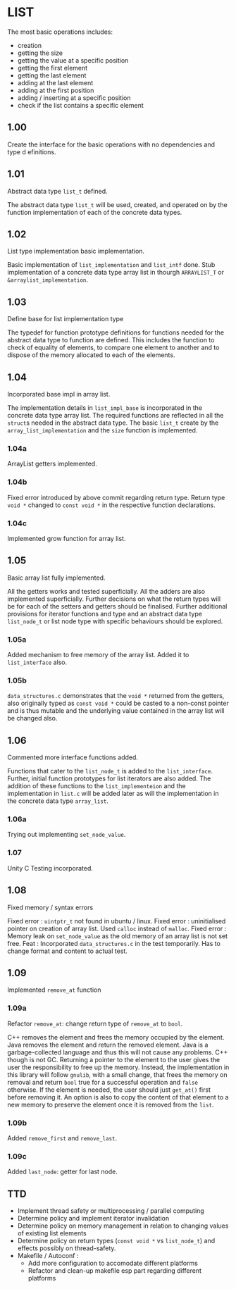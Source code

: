 # LIST

The most basic operations includes:
* creation
* getting the size
* getting the value at a specific position
* getting the first element
* getting the last element
* adding at the last element
* adding at the first position
* adding / inserting at a specific position
* check if the list contains a specific element

## 1.00 

Create the interface for the basic operations with no dependencies and type d
efinitions.

## 1.01

Abstract data type `list_t` defined.

The abstract data type `list_t` will be used, created, and operated on by the 
function implementation of each of the concrete data types.

## 1.02

List type implementation basic implementation.

Basic implementation of `list_implementation` and `list_intf` done. Stub 
implementation of a concrete data type array list in thourgh `ARRAYLIST_T` or
`&arraylist_implementation`.

## 1.03

Define base for list implementation type

The typedef for function prototype definitions for functions needed for the 
abstract data type to function are defined. This includes the function to
check of equality of elements, to compare one element to another and to 
dispose of the memory allocated to each of the elements.

## 1.04

Incorporated base impl in array list.

The implementation details in `list_impl_base` is incorporated in 
the concrete data type array list. The required functions are reflected
in all the `struct`s needed in the abstract data type. The basic
`list_t` create by the `array_list_implementation` and the `size`
function is implemented.

### 1.04a

ArrayList getters implemented.

### 1.04b

Fixed error introduced by above commit regarding return type.
Return type `void *` changed to `const void *` in the respective
function declarations.

### 1.04c

Implemented grow function for array list.

## 1.05

Basic array list fully implemented.

All the getters works and tested superficially. All the adders are 
also implemented superficially. Further decisions on what the return
types will be for each of the setters and getters should be finalised.
Further additional provisions for iterator functions and type and an
abstract data type `list_node_t` or list node type with specific 
behaviours should be explored.

### 1.05a

Added mechanism to free memory of the array list. Added it to 
`list_interface` also.

### 1.05b

`data_structures.c` demonstrates that the `void *` returned from the getters,
also originally typed as `const void *` could be casted to a non-const pointer
and is thus mutable and the underlying value contained in the array list will
be changed also.

## 1.06

Commented more interface functions added.

Functions that cater to the `list_node_t` is added to the `list_interface`.
Further, initial function prototypes for list iterators are also added.
The addition of these functions to the `list_implementeion` and the
implementation in `list.c` will be added later as will the implementation
in the concrete data type `array_list`.

### 1.06a

Trying out implementing `set_node_value`.

### 1.07

Unity C Testing incorporated.

## 1.08

Fixed memory / syntax errors

Fixed error :   `uintptr_t` not found in ubuntu / linux.
Fixed error :   uninitialised pointer on creation of array list. Used
                `calloc` instead of `malloc`.
Fixed error :   Memory leak on `set_node_value` as the old memory of an
                array list is not set free.
Feat :  Incorporated `data_structures.c` in the test temporarily. Has to 
        change format and content to actual test.

## 1.09

Implemented `remove_at` function

### 1.09a

Refactor `remove_at`: change return type of `remove_at` to `bool`.

C++ removes the element and frees the memory occupied by the element.
Java removes the element and return the removed element. Java is a 
garbage-collected language and thus this will not cause any problems.
C++ though is not GC. Returning a pointer to the element to the user
gives the user the responsibility to free up the memory. Instead, the 
implementation in this library will follow `gnulib`, with a small change,
that frees the memory on removal and return `bool` true for a successful 
operation and `false` otherwise. If the element is needed, the user
should just `get_at()` first before removing it. An option is also to 
copy the content of that element to a new memory to preserve the element
once it is removed from the `list`.

### 1.09b

Added `remove_first` and `remove_last`.

### 1.09c

Added `last_node`: getter for last node.

TTD
---------
* Implement thread safety or multiprocessing / parallel computing
* Determine policy and implement iterator invalidation
* Determine policy on memory management in relation to changing values of existing list elements
* Determine policy on return types (`const void *` vs `list_node_t`) and effects possibly on thread-safety.
* Makefile / Autoconf :
  * Add more configuration to accomodate different platforms
  * Refactor and clean-up makefile esp part regarding different platforms


